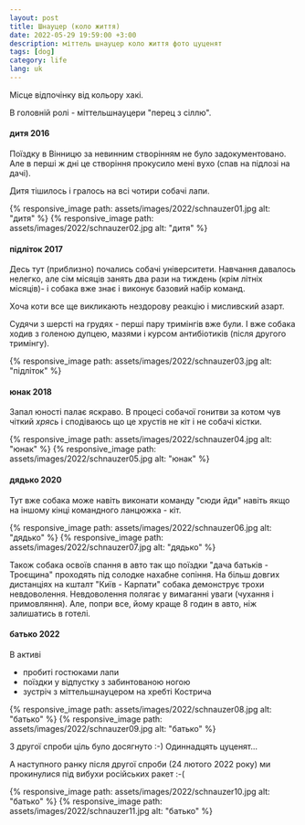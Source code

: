 ```yaml
---
layout: post
title: Шнауцер (коло життя) 
date: 2022-05-29 19:59:00 +3:00
description: міттель шнауцер коло життя фото цуценят
tags: [dog]
category: life
lang: uk
---
```


Місце відпочінку від кольору хакі.

В головній ролі - міттельшнауцери "перец з сіллю".

#### дитя 2016 

Поїздку в Вінницю за невинним створінням не було задокументовано.
Але в перші ж дні це створіння прокусило мені вухо (спав на підлозі на дачі).

Дитя тішилось і гралось на всі чотири собачі лапи.

{% responsive_image path: assets/images/2022/schnauzer01.jpg alt: "дитя" %}
{% responsive_image path: assets/images/2022/schnauzer02.jpg alt: "дитя" %}

#### підліток 2017
Десь тут (приблизно) почались собачі університети.
Навчання давалось нелегко, але сім місяців занять два рази на тиждень (крім літніх місяців)- і собака вже знає і виконує базовий набір команд.

Хоча коти все ще викликають нездорову реакцію і мисливский азарт.  

Судячи з шерсті на грудях - перші пару тримінгів вже були. 
І вже собака ходив з голеною дупцею, мазями і курсом антибіотиків (після другого тримінгу).

{% responsive_image path: assets/images/2022/schnauzer03.jpg alt: "підліток" %}

#### юнак 2018

Запал юності палає яскраво.
В процесі собачої гонитви за котом чув чіткий _хрясь_ і сподіваюсь що це хрустів не кіт і не собачі кістки. 

{% responsive_image path: assets/images/2022/schnauzer04.jpg alt: "юнак" %}
{% responsive_image path: assets/images/2022/schnauzer05.jpg alt: "юнак" %}

#### дядько 2020
Тут вже собака може навіть виконати команду "сюди йди" навіть якщо на іншому кінці командного ланцюжка - кіт. 

{% responsive_image path: assets/images/2022/schnauzer06.jpg alt: "дядько" %}
{% responsive_image path: assets/images/2022/schnauzer07.jpg alt: "дядько" %}

Також собака освоїв спання в авто так що поїздки "дача батьків - Троєщина" проходять під солодке нахабне сопіння.
На більш довгих дистанціях на кшталт "Київ - Карпати" собака демонструє трохи невдоволення.
Невдоволення полягає у вимаганні уваги (чухання і примовляння).
Але, попри все, йому краще 8 годин в авто, ніж залишатись в готелі. 

#### батько 2022
В активі
* пробиті гостюками лапи
* поїздки у відпустку з забинтованою ногою
* зустріч з міттельшнауцером на хребті Кострича 
 
{% responsive_image path: assets/images/2022/schnauzer08.jpg alt: "батько" %}
{% responsive_image path: assets/images/2022/schnauzer09.jpg alt: "батько" %}

З другої спроби ціль було досягнуто :-)
Одиннадцять цуценят...

А наступного ранку після другої спроби (24 лютого 2022 року) ми прокинулися під вибухи російських ракет :-(

{% responsive_image path: assets/images/2022/schnauzer10.jpg alt: "батько" %}
{% responsive_image path: assets/images/2022/schnauzer11.jpg alt: "батько" %}
